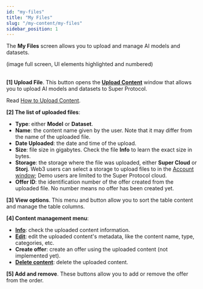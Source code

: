 ```yaml
---
id: "my-files"
title: "My Files"
slug: "/my-content/my-files"
sidebar_position: 1
---
```


The **My Files** screen allows you to upload and manage AI models and datasets.

(image full screen, UI elements highlighted and numbered)
<br/>
<br/>

**[1] Upload File**. This button opens the [**Upload Content**](/ai-marketplace/my-content/my-files/upload-content) window that allows you to upload AI models and datasets to Super Protocol.

Read [How to Upload Content](/ai-marketplace/guides/guide-upload).

**[2] The list of uploaded files**:

- **Type**: either **Model** or **Dataset**.
- **Name**: the content name given by the user. Note that it may differ from the name of the uploaded file.
- **Date Uploaded**: the date and time of the upload.
- **Size**: file size in gigabytes. Check the file **Info** to learn the exact size in bytes.
- **Storage**: the storage where the file was uploaded, either **Super Cloud** or **Storj**. Web3 users can select a storage to upload files to in the [Account window](/ai-marketplace/account/web3); Demo users are limited to the Super Protocol cloud.
- **Offer ID**: the identification number of the offer created from the uploaded file. No number means no offer has been created yet.

**[3] View options**. This menu and button allow you to sort the table content and manage the table columns.

**[4] Content management menu**:

- [**Info**](/ai-marketplace/my-content/my-files/info): check the uploaded content information.
- [**Edit**](/ai-marketplace/my-content/my-files/edit-content): edit the uploaded content's metadata, like the content name, type, categories, etc.
- **Create offer**: create an offer using the uploaded content (not implemented yet).
- [**Delete content**](/ai-marketplace/my-content/my-files/delete-content): delete the uploaded content.

**[5] Add and remove**. These buttons allow you to add or remove the offer from the order.